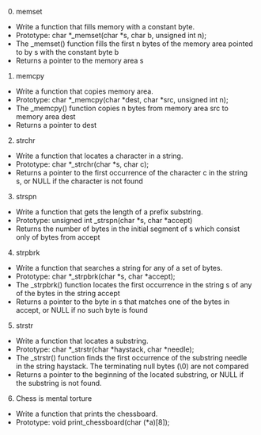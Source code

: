 0. memset
- Write a function that fills memory with a constant byte.
- Prototype: char *_memset(char *s, char b, unsigned int n);
- The _memset() function fills the first n bytes of the memory area pointed to by s with the constant byte b
- Returns a pointer to the memory area s

1. memcpy
- Write a function that copies memory area.
- Prototype: char *_memcpy(char *dest, char *src, unsigned int n);
- The _memcpy() function copies n bytes from memory area src to memory area dest
- Returns a pointer to dest

2. strchr
- Write a function that locates a character in a string.
- Prototype: char *_strchr(char *s, char c);
- Returns a pointer to the first occurrence of the character c in the string s, or NULL if the character is not found

3. strspn
- Write a function that gets the length of a prefix substring.
- Prototype: unsigned int _strspn(char *s, char *accept)
- Returns the number of bytes in the initial segment of s which consist only of bytes from accept

4. strpbrk
- Write a function that searches a string for any of a set of bytes.
- Prototype: char *_strpbrk(char *s, char *accept);
- The _strpbrk() function locates the first occurrence in the string s of any of the bytes in the string accept
- Returns a pointer to the byte in s that matches one of the bytes in accept, or NULL if no such byte is found

5. strstr
- Write a function that locates a substring.
- Prototype: char *_strstr(char *haystack, char *needle);
- The _strstr() function finds the first occurrence of the substring needle in the string haystack. The terminating null bytes (\0) are not compared
- Returns a pointer to the beginning of the located substring, or NULL if the substring is not found.

6. Chess is mental torture
- Write a function that prints the chessboard.
- Prototype: void print_chessboard(char (*a)[8]);





